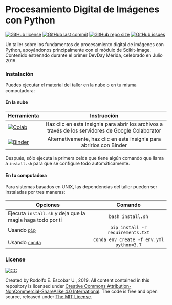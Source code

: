# Procesamiento Digital de Imágenes con Python

[![GitHub license](https://img.shields.io/github/license/ajcyucatan/imagenes-python?style=popout-square)](https://github.com/ajcyucatan/imagenes-python/blob/master/LICENSE)
[![GitHub last commit](https://img.shields.io/github/last-commit/ajcyucatan/imagenes-python?style=popout-square)](https://github.com/ajcyucatan/imagenes-python/commits/master)
[![GitHub repo size](https://img.shields.io/github/repo-size/ajcyucatan/imagenes-python?style=popout-square)](https://github.com/ajcyucatan/imagenes-python.git)
[![GitHub issues](https://img.shields.io/github/issues/ajcyucatan/imagenes-python?style=popout-square)](https://github.com/ajcyucatan/imagenes-python/issues)

Un taller sobre los fundamentos de procesamiento digital de imágenes con Python, apoyándonos principalmente con el módulo de Scikit-Image. Contenido estrenado durante el primer DevDay Mérida, celebrado en Julio 2019.


### Instalación

Puedes ejecutar el material del taller en la nube o en tu misma computadora:

#### En la nube

| Herramienta          | Instrucción        |
| ------------- |:-------------:|
| [![Colab](https://colab.research.google.com/assets/colab-badge.svg)](https://colab.research.google.com/github/ajcyucatan/imagenes-python) | Haz clic en esta insignia para abrir los archivos a través de los servidores de Google Colaborator |
| [![Binder](https://mybinder.org/badge_logo.svg)](https://mybinder.org/v2/gh/ajcyucatan/imagene-python/master) | Alternativamente, haz clic en esta insignia para abrirlos con Binder |

Después, sólo ejecuta la primera celda que tiene algún comando que llama a `install.sh` para que se configure todo automáticamente.

#### En tu computadora

Para sistemas basados en UNIX, las dependencias del taller pueden ser instaladas por tres maneras:

| Opciones       | Comando       |
| ------------- |:-------------:|
| Ejecuta `install.sh` y deja que la magia haga todo por ti | `bash install.sh` |
| Usando [`pip`](https://pypi.org/project/pip) | `pip install -r requirements.txt` |
| Usando [`conda`](https://docs.conda.io/en/latest/) | `conda env create -f env.yml python=3.7` |


### License

[![CC](http://forthebadge.com/images/badges/cc-nc-sa.svg)](https://creativecommons.org/licenses/by-nc-sa/4.0 "CC BY-NC-SA 4.0")

Created by Rodolfo E. Escobar U., 2019. All content contained in this repository is licensed under [Creative Commons Attribution-NonCommercial-ShareAlike 4.0 International](https://creativecommons.org/licenses/by-nc-sa/4.0 "CC BY-NC-SA 4.0"). The code is free and open source, released under [The MIT License](https://mit-license.org "The MIT License").
